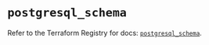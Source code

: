 # `postgresql_schema`

Refer to the Terraform Registry for docs: [`postgresql_schema`](https://registry.terraform.io/providers/cyrilgdn/postgresql/1.26.0/docs/resources/schema).
